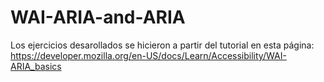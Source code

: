 # WAI-ARIA-and-ARIA

Los ejercicios desarollados se hicieron a partir del tutorial en esta página:
https://developer.mozilla.org/en-US/docs/Learn/Accessibility/WAI-ARIA_basics
